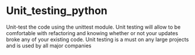 # Unit_testing_python
Unit-test the code using the unittest module. Unit testing will allow to be comfortable with refactoring and knowing whether or not your updates broke any of your existing code. Unit testing is a must on any large projects and is used by all major companies
